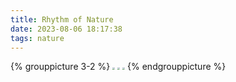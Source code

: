 ```yaml
---
title: Rhythm of Nature
date: 2023-08-06 18:17:38
tags: nature
---
```




{% grouppicture 3-2 %}
<img src="https://cdn.pixabay.com/photo/2016/07/02/12/21/eclipse-1492818_1280.jpg" style="zoom: 25%;" />
<img src="https://cdn.pixabay.com/photo/2012/08/25/22/22/saturn-54999_1280.jpg" style="zoom:25%;" />
<img src="https://cdn.pixabay.com/photo/2014/12/27/16/38/planet-581239_1280.jpg" style="zoom:25%;" />
{% endgrouppicture %}